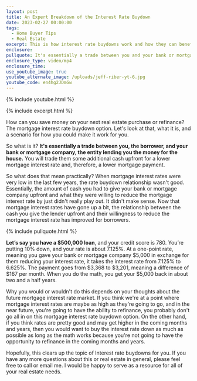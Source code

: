 ```yaml
---
layout: post
title: An Expert Breakdown of the Interest Rate Buydown
date: 2023-02-27 00:00:00
tags:
  - Home Buyer Tips
  - Real Estate
excerpt: This is how interest rate buydowns work and how they can benefit you.
enclosure:
pullquote: It's essentially a trade between you and your bank or mortgage company.
enclosure_type: video/mp4
enclosure_time:
use_youtube_image: true
youtube_alternate_image: /uploads/jeff-riber-yt-6.jpg
youtube_code: en4hg2JDmGw
---
```

{% include youtube.html %}

{% include excerpt.html %}

How can you save money on your next real estate purchase or refinance? The mortgage interest rate buydown option. Let's look at that, what it is, and a scenario for how you could make it work for you.

So what is it? **It's essentially a trade between you, the borrower, and your bank or mortgage company, the entity lending you the money for the house.** You will trade them some additional cash upfront for a lower mortgage interest rate and, therefore, a lower mortgage payment.&nbsp;

So what does that mean practically? When mortgage interest rates were very low in the last few years, the rate buydown relationship wasn't good. Essentially, the amount of cash you had to give your bank or mortgage company upfront and what they were willing to reduce the mortgage interest rate by just didn't really play out. It didn't make sense. Now that mortgage interest rates have gone up a bit, the relationship between the cash you give the lender upfront and their willingness to reduce the mortgage interest rate has improved for borrowers.

{% include pullquote.html %}

**Let’s say you have a $500,000 loan**, and your credit score is 780. You’re putting 10% down, and your rate is about 7.125%. At a one-point rate, meaning you gave your bank or mortgage company $5,000 in exchange for them reducing your interest rate, it takes the interest rate from 7.125% to 6.625%. The payment goes from $3,368 to $3,201, meaning a difference of $167 per month. When you do the math, you get your $5,000 back in about two and a half years.&nbsp;

Why you would or wouldn't do this depends on your thoughts about the future mortgage interest rate market. If you think we're at a point where mortgage interest rates are maybe as high as they're going to go, and in the near future, you're going to have the ability to refinance, you probably don't go all in on this mortgage interest rate buydown option. On the other hand, if you think rates are pretty good and may get higher in the coming months and years, then you would want to buy the interest rate down as much as possible as long as the math works because you're not going to have the opportunity to refinance in the coming months and years.

Hopefully, this clears up the topic of Interest rate buydowns for you. If you have any more questions about this or real estate in general, please feel free to call or email me. I would be happy to serve as a resource for all of your real estate needs.